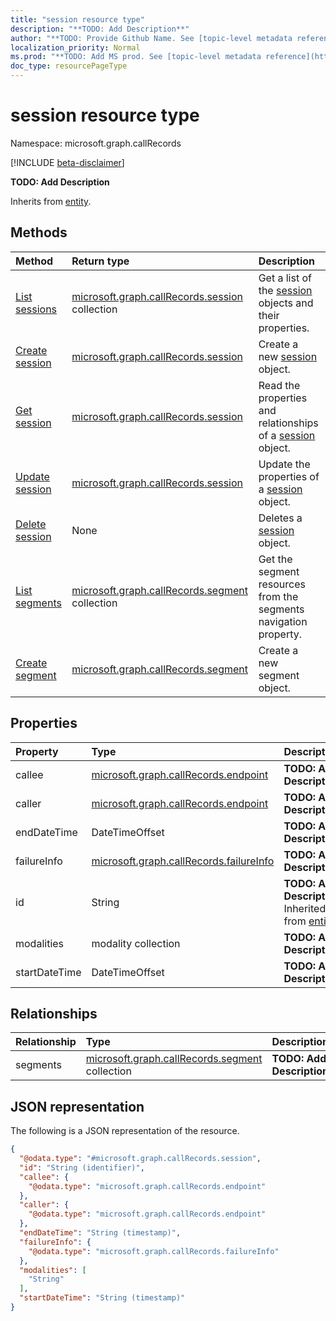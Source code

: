 ```yaml
---
title: "session resource type"
description: "**TODO: Add Description**"
author: "**TODO: Provide Github Name. See [topic-level metadata reference](https://msgo.azurewebsites.net/add/document/guidelines/metadata.html#topic-level-metadata)**"
localization_priority: Normal
ms.prod: "**TODO: Add MS prod. See [topic-level metadata reference](https://msgo.azurewebsites.net/add/document/guidelines/metadata.html#topic-level-metadata)**"
doc_type: resourcePageType
---
```


# session resource type

Namespace: microsoft.graph.callRecords

[!INCLUDE [beta-disclaimer](../../includes/beta-disclaimer.md)]

**TODO: Add Description**


Inherits from [entity](../resources/callrecords-entity.md).

## Methods
|Method|Return type|Description|
|:---|:---|:---|
|[List sessions](../api/callrecords-session-list.md)|[microsoft.graph.callRecords.session](../resources/callrecords-session.md) collection|Get a list of the [session](../resources/callrecords-session.md) objects and their properties.|
|[Create session](../api/callrecords-session-create.md)|[microsoft.graph.callRecords.session](../resources/callrecords-session.md)|Create a new [session](../resources/callrecords-session.md) object.|
|[Get session](../api/callrecords-session-get.md)|[microsoft.graph.callRecords.session](../resources/callrecords-session.md)|Read the properties and relationships of a [session](../resources/callrecords-session.md) object.|
|[Update session](../api/callrecords-session-update.md)|[microsoft.graph.callRecords.session](../resources/callrecords-session.md)|Update the properties of a [session](../resources/callrecords-session.md) object.|
|[Delete session](../api/callrecords-session-delete.md)|None|Deletes a [session](../resources/callrecords-session.md) object.|
|[List segments](../api/callrecords-session-list-segments.md)|[microsoft.graph.callRecords.segment](../resources/callrecords-segment.md) collection|Get the segment resources from the segments navigation property.|
|[Create segment](../api/callrecords-session-post-segments.md)|[microsoft.graph.callRecords.segment](../resources/callrecords-segment.md)|Create a new segment object.|

## Properties
|Property|Type|Description|
|:---|:---|:---|
|callee|[microsoft.graph.callRecords.endpoint](../resources/callrecords-endpoint.md)|**TODO: Add Description**|
|caller|[microsoft.graph.callRecords.endpoint](../resources/callrecords-endpoint.md)|**TODO: Add Description**|
|endDateTime|DateTimeOffset|**TODO: Add Description**|
|failureInfo|[microsoft.graph.callRecords.failureInfo](../resources/callrecords-failureinfo.md)|**TODO: Add Description**|
|id|String|**TODO: Add Description** Inherited from [entity](../resources/callrecords-entity.md).|
|modalities|modality collection|**TODO: Add Description**|
|startDateTime|DateTimeOffset|**TODO: Add Description**|

## Relationships
|Relationship|Type|Description|
|:---|:---|:---|
|segments|[microsoft.graph.callRecords.segment](../resources/callrecords-segment.md) collection|**TODO: Add Description**|

## JSON representation
The following is a JSON representation of the resource.
<!-- {
  "blockType": "resource",
  "keyProperty": "id",
  "@odata.type": "microsoft.graph.callRecords.session",
  "baseType": "microsoft.graph.entity",
  "openType": false
}
-->
``` json
{
  "@odata.type": "#microsoft.graph.callRecords.session",
  "id": "String (identifier)",
  "callee": {
    "@odata.type": "microsoft.graph.callRecords.endpoint"
  },
  "caller": {
    "@odata.type": "microsoft.graph.callRecords.endpoint"
  },
  "endDateTime": "String (timestamp)",
  "failureInfo": {
    "@odata.type": "microsoft.graph.callRecords.failureInfo"
  },
  "modalities": [
    "String"
  ],
  "startDateTime": "String (timestamp)"
}
```

